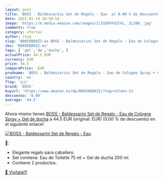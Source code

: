 ```yaml
---
layout: post
title: 'BOSS - Baldessarini Set de Regalo - Eau  al 0.00 % de descuento'
date: 2021-02-19 18:59:54
image: 'https://m.media-amazon.com/images/I/31D9YFd2lhL._SL200_.jpg'
comments: true
category: ofertas
author: ring
slug: 'B00IKDD9Z2-es BOSS - Baldessarini Set de Regalo - Eau de Cologne Spray +...'
sku: 'B00IKDD9Z2-es'
tags: [ 'gel','de','ducha', ]
actualPrice: 44.5 EUR
currency: EUR
price: 44.5
comparePrice:  EUR
prodname: 'BOSS - Baldessarini Set de Regalo - Eau de Cologne Spray + Gel de ducha'
country: 'es'
flag: '🇪🇸'
brand: 'BOSS'
buyurl: 'https://www.amazon.es/dp/B00IKDD9Z2/?tag=tolees-21'
descuento: '0.00'
average: '44.5'
---
```


Ahora mismo tienes [BOSS - Baldessarini Set de Regalo - Eau de Cologne Spray + Gel de ducha](https://www.amazon.es/dp/B00IKDD9Z2/?tag=tolees-21) a 44.5 EUR (original:  EUR) (0.00 %  de descuento) en el siguiente enlace!

[![BOSS - Baldessarini Set de Regalo - Eau ](https://m.media-amazon.com/images/I/31D9YFd2lhL._SL200_.jpg)](https://www.amazon.es/dp/B00IKDD9Z2/?tag=tolees-21)

🔎:

- Elegante regalo para caballero.
- Set contiene: Eau de Toilette 75 ml + Gel de ducha 200 ml.
- Contiene 2 productos.

[🛒 Visítala!!!](https://www.amazon.es/dp/B00IKDD9Z2/?tag=tolees-21)
